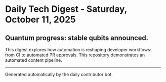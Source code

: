 # Daily Tech Digest - Saturday, October 11, 2025

## Quantum progress: stable qubits announced.

This digest explores how automation is reshaping developer workflows: from CI to automated PR approvals. This repository demonstrates an automated content pipeline.

---

Generated automatically by the daily contributor bot.